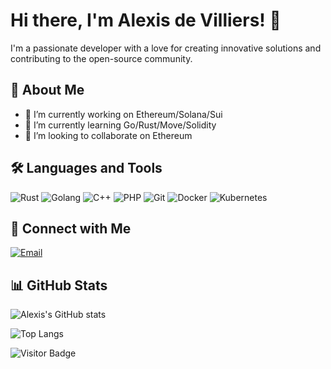 # Hi there, I'm Alexis de Villiers! 👋

I'm a passionate developer with a love for creating innovative solutions and contributing to the open-source community.

## 🚀 About Me

- 🔭 I’m currently working on Ethereum/Solana/Sui
- 🌱 I’m currently learning Go/Rust/Move/Solidity
- 👯 I’m looking to collaborate on Ethereum

## 🛠️ Languages and Tools

![Rust](https://img.shields.io/badge/Rust-3776AB?style=for-the-badge&logo=Rust&logoColor=white)
![Golang](https://img.shields.io/badge/Golang-F7DF1E?style=for-the-badge&logo=Go&logoColor=black)
![C++](https://img.shields.io/badge/C-F7DF1E?style=for-the-badge&logo=C&logoColor=black)
![PHP](https://img.shields.io/badge/PHP-F7DF1E?style=for-the-badge&logo=PHP&logoColor=black)
![Git](https://img.shields.io/badge/Git-F05032?style=for-the-badge&logo=git&logoColor=white)
![Docker](https://img.shields.io/badge/Docker-2496ED?style=for-the-badge&logo=docker&logoColor=white)
![Kubernetes](https://img.shields.io/badge/Kubernetes-2496ED?style=for-the-badge&logo=kubernetes&logoColor=white)

## 🔗 Connect with Me

[![Email](https://img.shields.io/badge/Email-D14836?style=for-the-badge&logo=gmail&logoColor=white)](mailto:alexisdevilliers1999@gmail.com)

## 📊 GitHub Stats

![Alexis's GitHub stats](https://github-readme-stats.vercel.app/api?username=alexisdevilliers&show_icons=true&theme=radical)

<!-- Optional: Add your top languages if you want to show them -->
![Top Langs](https://github-readme-stats.vercel.app/api/top-langs/?username=alexisdevilliers&layout=compact&theme=radical)

<!-- Optional: Add a visitor badge -->
![Visitor Badge](https://visitor-badge.glitch.me/badge?page_id=alexisdevilliers.alexisdevilliers)
